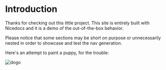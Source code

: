 # Introduction

Thanks for checking out this little project. This site is entirely built with Nicedocs and it is a demo of the out-of-the-box behavior.

Please notice that some sections may be short on purpose or unnecessarily nested in order to showcase and test the nav generation.  

Here's an attempt to paint a puppy, for the trouble:

![dogo](./img/puppy.png)